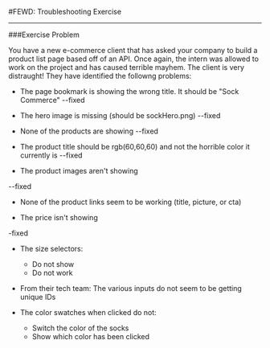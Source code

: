 #FEWD: Troubleshooting Exercise


---


###Exercise Problem 

You have a new e-commerce client that has asked your company to build a product list page based off of an API. Once again, the intern was allowed to work on the project and has caused terrible mayhem. The client is very distraught!  They have identified the followng problems:

* The page bookmark is showing the wrong title. It should be "Sock Commerce"
--fixed

* The hero image is missing (should be sockHero.png)
--fixed

* None of the products are showing
--fixed 

* The product title should be rgb(60,60,60) and not the horrible color it currently is
--fixed

* The product images aren't showing

--fixed

* None of the product links seem to be working (title, picture, or cta)



* The price isn't showing

-fixed

* The size selectors:
    * Do not show
    * Do not work

* From their tech team: The various inputs do not seem to be getting unique IDs

* The color swatches when clicked do not:
    * Switch the color of the socks
    * Show which color has been clicked